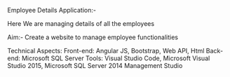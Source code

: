 Employee Details Application:-


Here We are managing details of all the employees 

Aim:-
Create a website to manage employee functionalities

Technical Aspects:
Front-end: Angular JS, Bootstrap, Web API, Html
Back-end: Microsoft SQL Server
Tools: Visual Studio Code, Microsoft Visual Studio 2015, Microsoft SQL Server 2014 Management Studio

